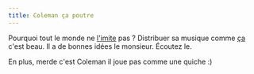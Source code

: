 ```yaml
---
title: Coleman ça poutre
---
```


Pourquoi tout le monde ne [l'imite](http://www.m-base.org/mp3_philosophy.html)
pas ? Distribuer sa musique comme [ça](http://www.m-base.org/sounds.html)
c'est beau. Il a de bonnes idées le monsieur. Écoutez le.

En plus, merde c'est Coleman il joue pas comme une quiche :)

